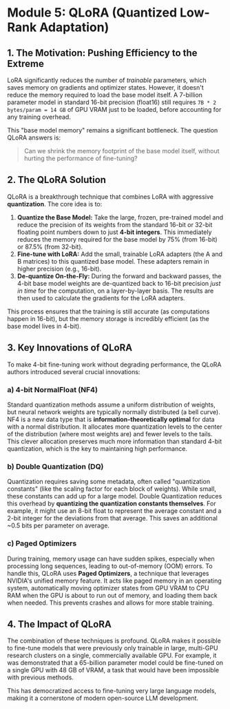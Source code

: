 # Module 5: QLoRA (Quantized Low-Rank Adaptation)

## 1. The Motivation: Pushing Efficiency to the Extreme

LoRA significantly reduces the number of *trainable* parameters, which saves memory on gradients and optimizer states. However, it doesn't reduce the memory required to load the base model itself. A 7-billion parameter model in standard 16-bit precision (float16) still requires `7B * 2 bytes/param = 14 GB` of GPU VRAM just to be loaded, before accounting for any training overhead.

This "base model memory" remains a significant bottleneck. The question QLoRA answers is:

> Can we shrink the memory footprint of the base model itself, without hurting the performance of fine-tuning?

## 2. The QLoRA Solution

QLoRA is a breakthrough technique that combines LoRA with aggressive **quantization**. The core idea is to:

1.  **Quantize the Base Model:** Take the large, frozen, pre-trained model and reduce the precision of its weights from the standard 16-bit or 32-bit floating point numbers down to just **4-bit integers**. This immediately reduces the memory required for the base model by 75% (from 16-bit) or 87.5% (from 32-bit).
2.  **Fine-tune with LoRA:** Add the small, trainable LoRA adapters (the A and B matrices) to this quantized base model. These adapters remain in higher precision (e.g., 16-bit).
3.  **De-quantize On-the-Fly:** During the forward and backward passes, the 4-bit base model weights are de-quantized back to 16-bit precision *just in time* for the computation, on a layer-by-layer basis. The results are then used to calculate the gradients for the LoRA adapters.

This process ensures that the training is still accurate (as computations happen in 16-bit), but the memory storage is incredibly efficient (as the base model lives in 4-bit).

## 3. Key Innovations of QLoRA

To make 4-bit fine-tuning work without degrading performance, the QLoRA authors introduced several crucial innovations:

### a) 4-bit NormalFloat (NF4)

Standard quantization methods assume a uniform distribution of weights, but neural network weights are typically normally distributed (a bell curve). NF4 is a new data type that is **information-theoretically optimal** for data with a normal distribution. It allocates more quantization levels to the center of the distribution (where most weights are) and fewer levels to the tails. This clever allocation preserves much more information than standard 4-bit quantization, which is the key to maintaining high performance.

### b) Double Quantization (DQ)

Quantization requires saving some metadata, often called "quantization constants" (like the scaling factor for each block of weights). While small, these constants can add up for a large model. Double Quantization reduces this overhead by **quantizing the quantization constants themselves**. For example, it might use an 8-bit float to represent the average constant and a 2-bit integer for the deviations from that average. This saves an additional ~0.5 bits per parameter on average.

### c) Paged Optimizers

During training, memory usage can have sudden spikes, especially when processing long sequences, leading to out-of-memory (OOM) errors. To handle this, QLoRA uses **Paged Optimizers**, a technique that leverages NVIDIA's unified memory feature. It acts like paged memory in an operating system, automatically moving optimizer states from GPU VRAM to CPU RAM when the GPU is about to run out of memory, and loading them back when needed. This prevents crashes and allows for more stable training.

## 4. The Impact of QLoRA

The combination of these techniques is profound. QLoRA makes it possible to fine-tune models that were previously only trainable in large, multi-GPU research clusters on a single, commercially available GPU. For example, it was demonstrated that a 65-billion parameter model could be fine-tuned on a single GPU with 48 GB of VRAM, a task that would have been impossible with previous methods.

This has democratized access to fine-tuning very large language models, making it a cornerstone of modern open-source LLM development.
